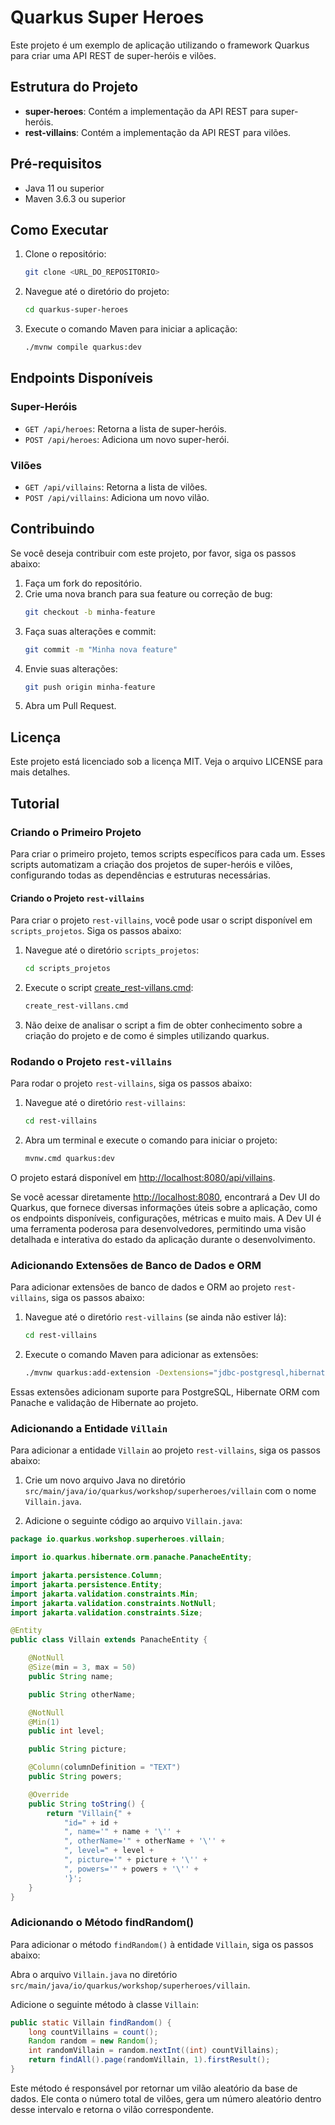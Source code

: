 # Quarkus Super Heroes

Este projeto é um exemplo de aplicação utilizando o framework Quarkus para criar uma API REST de super-heróis e vilões.

## Estrutura do Projeto

- **super-heroes**: Contém a implementação da API REST para super-heróis.
- **rest-villains**: Contém a implementação da API REST para vilões.

## Pré-requisitos

- Java 11 ou superior
- Maven 3.6.3 ou superior

## Como Executar

1. Clone o repositório:
    ```sh
    git clone <URL_DO_REPOSITORIO>
    ```

2. Navegue até o diretório do projeto:
    ```sh
    cd quarkus-super-heroes
    ```

3. Execute o comando Maven para iniciar a aplicação:
    ```sh
    ./mvnw compile quarkus:dev
    ```

## Endpoints Disponíveis

### Super-Heróis

- `GET /api/heroes`: Retorna a lista de super-heróis.
- `POST /api/heroes`: Adiciona um novo super-herói.

### Vilões

- `GET /api/villains`: Retorna a lista de vilões.
- `POST /api/villains`: Adiciona um novo vilão.

## Contribuindo

Se você deseja contribuir com este projeto, por favor, siga os passos abaixo:

1. Faça um fork do repositório.
2. Crie uma nova branch para sua feature ou correção de bug:
    ```sh
    git checkout -b minha-feature
    ```
3. Faça suas alterações e commit:
    ```sh
    git commit -m "Minha nova feature"
    ```
4. Envie suas alterações:
    ```sh
    git push origin minha-feature
    ```
5. Abra um Pull Request.

## Licença

Este projeto está licenciado sob a licença MIT. Veja o arquivo LICENSE para mais detalhes.

## Tutorial

### Criando o Primeiro Projeto

Para criar o primeiro projeto, temos scripts específicos para cada um. Esses scripts automatizam a criação dos projetos de super-heróis e vilões, configurando todas as dependências e estruturas necessárias.

#### Criando o Projeto `rest-villains`

Para criar o projeto `rest-villains`, você pode usar o script disponível em `scripts_projetos`. Siga os passos abaixo:

1. Navegue até o diretório `scripts_projetos`:
    ```sh
    cd scripts_projetos
    ```

2. Execute o script [create_rest-villans.cmd](http://_vscodecontentref_/1):
    ```sh
    create_rest-villans.cmd
    ```
3. Não deixe de analisar o script a fim de obter conhecimento sobre a criação do projeto e de como é simples utilizando quarkus.
### Rodando o Projeto `rest-villains`

Para rodar o projeto `rest-villains`, siga os passos abaixo:

1. Navegue até o diretório `rest-villains`:
    ```sh
    cd rest-villains
    ```

2. Abra um terminal e execute o comando para iniciar o projeto:
    ```sh
    mvnw.cmd quarkus:dev
    ```

O projeto estará disponível em [http://localhost:8080/api/villains](http://localhost:8080/api/villains).

Se você acessar diretamente [http://localhost:8080](http://localhost:8080), encontrará a Dev UI do Quarkus, que fornece diversas informações úteis sobre a aplicação, como os endpoints disponíveis, configurações, métricas e muito mais. A Dev UI é uma ferramenta poderosa para desenvolvedores, permitindo uma visão detalhada e interativa do estado da aplicação durante o desenvolvimento.

### Adicionando Extensões de Banco de Dados e ORM

Para adicionar extensões de banco de dados e ORM ao projeto `rest-villains`, siga os passos abaixo:

1. Navegue até o diretório `rest-villains` (se ainda não estiver lá):
    ```sh
    cd rest-villains
    ```

2. Execute o comando Maven para adicionar as extensões:
    ```sh
    ./mvnw quarkus:add-extension -Dextensions="jdbc-postgresql,hibernate-orm-panache,hibernate-validator"
    ```

Essas extensões adicionam suporte para PostgreSQL, Hibernate ORM com Panache e validação de Hibernate ao projeto.

### Adicionando a Entidade `Villain`

Para adicionar a entidade `Villain` ao projeto `rest-villains`, siga os passos abaixo:

1. Crie um novo arquivo Java no diretório `src/main/java/io/quarkus/workshop/superheroes/villain` com o nome `Villain.java`.

2. Adicione o seguinte código ao arquivo `Villain.java`:

```java
package io.quarkus.workshop.superheroes.villain;

import io.quarkus.hibernate.orm.panache.PanacheEntity;

import jakarta.persistence.Column;
import jakarta.persistence.Entity;
import jakarta.validation.constraints.Min;
import jakarta.validation.constraints.NotNull;
import jakarta.validation.constraints.Size;

@Entity
public class Villain extends PanacheEntity {

    @NotNull
    @Size(min = 3, max = 50)
    public String name;

    public String otherName;

    @NotNull
    @Min(1)
    public int level;

    public String picture;

    @Column(columnDefinition = "TEXT")
    public String powers;

    @Override
    public String toString() {
        return "Villain{" +
            "id=" + id +
            ", name='" + name + '\'' +
            ", otherName='" + otherName + '\'' +
            ", level=" + level +
            ", picture='" + picture + '\'' +
            ", powers='" + powers + '\'' +
            '}';
    }
}
```
### Adicionando o Método findRandom()
Para adicionar o método `findRandom()` à entidade `Villain`, siga os passos abaixo:

Abra o arquivo `Villain.java` no diretório `src/main/java/io/quarkus/workshop/superheroes/villain`.

Adicione o seguinte método à classe `Villain`:
```java
public static Villain findRandom() {
    long countVillains = count();
    Random random = new Random();
    int randomVillain = random.nextInt((int) countVillains);
    return findAll().page(randomVillain, 1).firstResult();
}
```
Este método é responsável por retornar um vilão aleatório da base de dados. Ele conta o número total de vilões, gera um número aleatório dentro desse intervalo e retorna o vilão correspondente.
